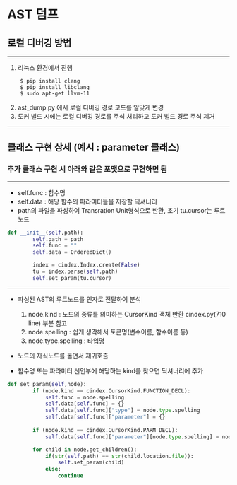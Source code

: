 # AST 덤프

## 로컬 디버깅 방법
---
1. 리눅스 환경에서 진행

```
    $ pip install clang
    $ pip install libclang
    $ sudo apt-get llvm-11
```
2. ast_dump.py 에서 로컬 디버깅 경로 코드를 알맞게 변경
3. 도커 빌드 시에는 로컬 디버깅 경로를 주석 처리하고 도커 빌드 경로 주석 제거
---
## 클래스 구현 상세 (예시 : parameter 클래스)
### 추가 클래스 구현 시 아래와 같은 포맷으로 구현하면 됨
------
* self.func : 함수명
* self.data : 해당 함수의 파라미터들을 저장할 딕셔너리
* path의 파일을 파싱하여 Transration Unit형식으로 반환, 초기 tu.cursor는 루트노드
```python
def __init__(self,path):
        self.path = path
        self.func = ""
        self.data = OrderedDict()

        index = cindex.Index.create(False)
        tu = index.parse(self.path)
        self.set_param(tu.cursor)
```
---
* 파싱된 AST의 루트노드를 인자로 전달하여 분석

    1. node.kind : 노드의 종류를 의미하는 CursorKind 객체 반환 cindex.py(710 line) 부분 참고
    2. node.spelling : 쉽게 생각해서 토큰명(변수이름, 함수이름 등)
    3. node.type.spelling : 타입명
* 노드의 자식노드를 돌면서 재귀호출
* 함수명 또는 파라미터 선언부에 해당하는 kind를 찾으면 딕셔너리에 추가
```python
def set_param(self,node):
        if (node.kind == cindex.CursorKind.FUNCTION_DECL):
            self.func = node.spelling
            self.data[self.func] = {}
            self.data[self.func]["type"] = node.type.spelling
            self.data[self.func]["parameter"] = {}
        
        if (node.kind == cindex.CursorKind.PARM_DECL):
            self.data[self.func]["parameter"][node.type.spelling] = node.spelling

        for child in node.get_children():
            if(str(self.path) == str(child.location.file)):
                self.set_param(child)
            else:
                continue
```
